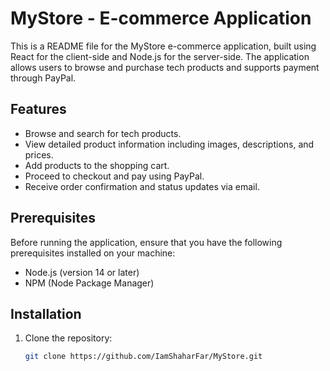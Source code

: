 # MyStore - E-commerce Application

This is a README file for the MyStore e-commerce application, built using React for the client-side and Node.js for the server-side. The application allows users to browse and purchase tech products and supports payment through PayPal.

## Features

- Browse and search for tech products.
- View detailed product information including images, descriptions, and prices.
- Add products to the shopping cart.
- Proceed to checkout and pay using PayPal.
- Receive order confirmation and status updates via email.

## Prerequisites

Before running the application, ensure that you have the following prerequisites installed on your machine:

- Node.js (version 14 or later)
- NPM (Node Package Manager)

## Installation

1. Clone the repository:

   ```bash
   git clone https://github.com/IamShaharFar/MyStore.git
